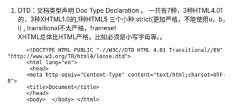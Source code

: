 1. DTD：文档类型声明 Doc Type Declaration 。 一共有7种，3种HTML4.01的，3种XHTML1.0的,1种HTML5
   三个小种:strict\(更加严格，不能使用u，b，i\) , transitional不太严格，frameset  
   XHTML总体比HTML严格，比如必须是小写字母等。。

```
      <!DOCTYPE HTML PUBLIC "-//W3C//DTD HTML 4.01 Transitional//EN" "http://www.w3.org/TR/html4/loose.dtd"> 
      <html lang="en">
       <head>     
      <meta http-equiv="Content-Type" content="text/html;charset=UTF-8">    
      <title>Document</title> 
      </head>
      <body>  </body> </html>

```



